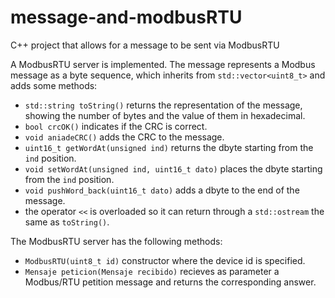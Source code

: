 # message-and-modbusRTU
C++ project that allows for a message to be sent via ModbusRTU

A ModbusRTU server is implemented. The message represents a Modbus message as a byte sequence, which inherits from ```std::vector<uint8_t>``` and adds some methods:
- ```std::string toString()``` returns the representation of the message, showing the number of bytes and the value of them in hexadecimal.
- ```bool crcOK()``` indicates if the CRC is correct.
- ```void aniadeCRC()``` adds the CRC to the message.
- ```uint16_t getWordAt(unsigned ind)``` returns the dbyte starting from the ```ind``` position.
- ```void setWordAt(unsigned ind, uint16_t dato)``` places the dbyte starting from the ```ind``` position.
- ```void pushWord_back(uint16_t dato)``` adds a dbyte to the end of the message.
- the operator ```<<``` is overloaded so it can return through a ```std::ostream``` the same as 
```toString()```.

The ModbusRTU server has the following methods:
- ```ModbusRTU(uint8_t id)``` constructor where the device id is specified.
- ```Mensaje peticion(Mensaje recibido)``` recieves as parameter a Modbus/RTU petition message and returns the corresponding answer.
